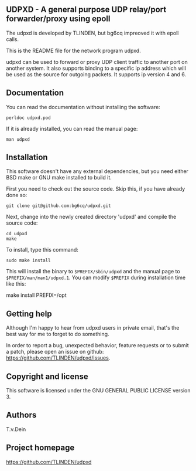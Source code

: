 ## UDPXD - A general purpose UDP relay/port forwarder/proxy using epoll

The udpxd is developed by TLINDEN, but bg6cq impreoved it with epoll calls.

This is the README file for the network program udpxd.

udpxd can be used to forward or proxy UDP client traffic
to another port on another system. It also supports binding
to a specific ip address which will be used as the source
for outgoing packets. It supports ip version 4 and 6.

## Documentation

You can read the documentation without installing the
software:

    perldoc udpxd.pod

If it is already installed, you can read the manual page:

    man udpxd

## Installation

This software doesn't have any external dependencies, but
you need either BSD make or GNU make installed to build it.

First you need to check out the source code. Skip this, if
you have already done so:

    git clone git@github.com:bg6cq/udpxd.git

Next, change into the newly created directory 'udpxd' and
compile the source code:

    cd udpxd
    make

To install, type this command:

    sudo make install

This will install the binary to `$PREFIX/sbin/udpxd` and
the manual page to `$PREFIX/man/man1/udpxd.1`. You can
modify `$PREFIX` during installation time like this:

   make install PREFIX=/opt

## Getting help

Although I'm happy to hear from udpxd users in private email,
that's the best way for me to forget to do something.

In order to report a bug, unexpected behavior, feature requests
or to submit a patch, please open an issue on github:
https://github.com/TLINDEN/udpxd/issues.

## Copyright and license

This software is licensed under the GNU GENERAL PUBLIC LICENSE version 3.

## Authors

T.v.Dein <tom AT vondein DOT org>

## Project homepage

https://github.com/TLINDEN/udpxd
